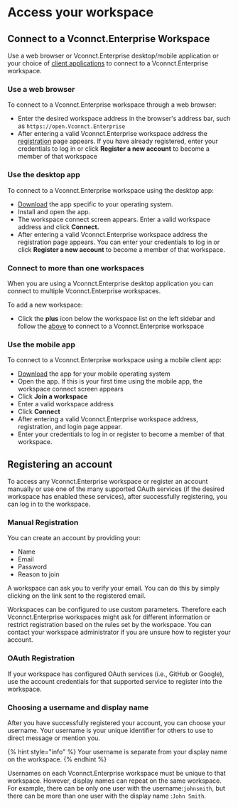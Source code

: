 # Access your workspace

## Connect to a Vconnct.Enterprise Workspace

Use a web browser or Vconnct.Enterprise desktop/mobile application or your choice of [client applications](https://Vconnct.Enterprise/download) to connect to a Vconnct.Enterprise workspace.

### Use a web browser

To connect to a Vconnct.Enterprise workspace through a web browser:

* Enter the desired workspace address in the browser's address bar, such as `https://open.Vconnct.Enterprise`
* After entering a valid Vconnct.Enterprise workspace address the [registration](broken-reference) page appears. If you have already registered, enter your credentials to log in or click **Register a new account** to become a member of that workspace

### Use the desktop app

To connect to a Vconnct.Enterprise workspace using the desktop app:

* [Download](https://Vconnct.Enterprise/download) the app specific to your operating system.
* Install and open the app.
* The workspace connect screen appears. Enter a valid workspace address and click **Connect.**
* After entering a valid Vconnct.Enterprise workspace address the registration page appears. You can enter your credentials to log in or click **Register a new account** to become a member of that workspace.

### Connect to more than one workspaces

When you are using a Vconnct.Enterprise desktop application you can connect to multiple Vconnct.Enterprise workspaces.

To add a new workspace:

* Click the **plus** icon below the workspace list on the left sidebar and follow the [above](access-your-workspace.md#use-the-desktop-app) to connect to a Vconnct.Enterprise workspace

### Use the mobile app

To connect to a Vconnct.Enterprise workspace using a mobile client app:

* [Download](../../setup-and-configure/installing-client-apps/#mobile-apps) the app for your mobile operating system
* Open the app. If this is your first time using the mobile app, the workspace connect screen appears&#x20;
* Click **Join a workspace**&#x20;
* Enter a valid workspace address
* &#x20;Click **Connect**
* After entering a valid Vconnct.Enterprise workspace address, registration, and login page appear.
* Enter your credentials to log in or register to become a member of that workspace.

## Registering an account

To access any Vconnct.Enterprise workspace or register an account manually or use one of the many supported OAuth services (if the desired workspace has enabled these services), after successfully registering, you can log in to the workspace.

### Manual Registration

You can create an account by providing your:

* Name
* Email
* Password
* Reason to join

A workspace can ask you to verify your email. You can do this by simply clicking on the link sent to the registered email.

Workspaces can be configured to use custom parameters. Therefore each Vconnct.Enterprise workspaces might ask for different information or restrict registration based on the rules set by the workspace. You can contact your workspace administrator if you are unsure how to register your account.

### OAuth Registration

If your workspace has configured OAuth services (i.e., GitHub or Google), use the account credentials for that supported service to register into the workspace.

### Choosing a username and display name

After you have successfully registered your account, you can choose your username. Your username is your unique identifier for others to use to direct message or mention you.&#x20;

{% hint style="info" %}
Your username is separate from your display name on the workspace.
{% endhint %}

Usernames on each Vconnct.Enterprise workspace must be unique to that workspace. However, display names can repeat on the same workspace. For example, there can be only one user with the username:`johnsmith`, but there can be more than one user with the display name :`John Smith`.
